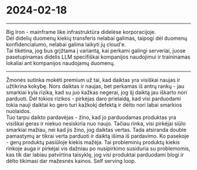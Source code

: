 # 2024-02-18
---
Big Iron - mainframe like infrastruktūra didelėse korporacijoje.  
Dėl didelių duomenų kiekių transferis nelabai galimas, taipogi dėl duomenų konfidencialumo, nelabai galima laikyti jų cloud'e.  
Tai tikėtina, jog bus grįžtama į variantą, kai perkami galingi serveriai, juose pasetupinamas didelis LLM specifiškai kompanijos naudojimui ir traininamas lokaliai ant kompanijos naudojamų duomenų.

---
Žmonės sutinka mokėti premium už tai, kad daiktas yra visiškai naujas ir užtikrina kokybę. Nors daiktas ir naujas, bet perkamas iš antrų rankų - jau smarkiai kyla rizika, kad su juo kažkas negerai, jog šį daiktą jau iškarto nori parduoti. Dėl tokios rizikos - pirkėjas daro prielaidą, kad visi parduodami tokia nauji daiktai ko gero turi kažkokį defektą ir dėlto nori labai smarkios nuolaidos.  
Tuo tarpu daikto pardavėjas - žino, kad jo parduodamas produktas yra visiškai geras ir niekuo nesiskiria nuo naujo. Tačiau rinka, visi pirkėjai siūlo smarkiai mažiau, nei kad jis žino, jog daiktas vertas. Tada atsiranda double pamastymų ar tikrai verta parduoti ir daiktą išima iš pardavimo. Ko pasekoje - gerų produktų pasiūloje kiekis mažėja. Tai probleminių produktų kiekis rinkoje auga ir pirkėjai vis dažniau po nusipirkimo susiduria su problemomis, kas tik dar labiau patvirtina taisyklę, jog visi produktai parduodami blogi ir dėlto tikimasi dar mažesnės kainos. Self serving loop.